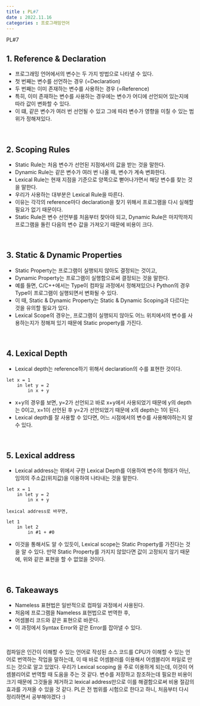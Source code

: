 ```yaml
---
title : PL#7
date : 2022.11.16
categories : 프로그래밍언어
---
```


PL#7

## 1. Reference & Declaration

- 프로그래밍 언어에서의 변수는 두 가지 방법으로 나타낼 수 있다.
- 첫 번째는 변수를 선언하는 경우 (=Declaration)
- 두 번째는 이미 존재하는 변수를 사용하는 경우 (=Reference)
- 특히, 이미 존재하는 변수를 사용하는 경우에는 변수가 어디에 선언되어 있는지에 따라 값이 변화할 수 있다. 
- 이 떄, 같은 변수가 여러 번 선언될 수 있고 그에 따라 변수가 영향을 미칠 수 있는 범위가 정해져있다.

<br/>

## 2. Scoping Rules

- Static Rule는 처음 변수가 선언된 지점에서의 값을 받는 것을 말한다.
- Dynamic Rule는 같은 변수가 여러 번 나올 때, 변수가 계속 변화한다.
- Lexical Rule는 현재 지점을 기준으로 양쪽으로 뻗어나가면서 해당 변수를 찾는 것을 말한다.
- 우리가 사용하는 대부분은 Lexical Rule을 따른다.
- 이유는 각각의 reference마다 declaration을 찾기 위해서 프로그램을 다시 실해할 필요가 없기 때문이다.
- Static Rule은 변수 선언부를 처음부터 찾아야 되고, Dynamic Rule은 마지막까지 프로그램을 돌린 다음의 변수 값을 가져오기 때문에 비용이 크다.

<br/>

## 3. Static & Dynamic Properties

- Static Property는 프로그램이 실행되지 않아도 결정되는 것이고,
- Dynamic Property는 프로그램이 실행함으로써 결정되는 것을 말한다.
- 예를 들면, C/C++에서는 Type이 컴파일 과정에서 정해져있으나 Python의 경우 Type이 프로그램이 실행되면서 변화될 수 있다.
- 이 때, Static & Dynamic Property는 Static & Dynamic Scoping과 다르다는 것을 유의할 필요가 있다.
- Lexical Scope의 경우는, 프로그램이 실행되지 않아도 어느 위치에서의 변수를 사용하는지가 정해져 있기 때문에 Static property를 가진다.

<br/>

## 4. Lexical Depth

- Lexical depth는 reference하기 위해서 declaration의 수를 표현한 것이다.

```
let x = 1
    in let y = 2
        in x + y
```

- x+y의 경우를 보면, y=2가 선언되고 바로 x+y에서 사용되었기 때문에 y의 depth는 0이고, x=1이 선언된 후 y=2가 선언되었기 때문에 x의 depth는 1이 된다.
- Lexical depth를 잘 사용할 수 있다면, 어느 시점에서의 변수를 사용해야하는지 알 수 있다. 

<br/>

## 5. Lexical address

- Lexical address는 위에서 구한 Lexical Depth를 이용하여 변수의 형태가 아닌, 임의의 주소값(위치값)을 이용하여 나타내는 것을 말한다.

```
let x = 1
    in let y = 2
        in x + y

lexical address로 바꾸면,

let 1
    in let 2
        in #1 + #0
```
- 이것을 통해서도 알 수 있듯이, Lexical scope는 Static Property를 가진다는 것을 알 수 있다. 만약 Static Property를 가지지 않았다면 값이 고정되지 않기 때문에, 위와 같은 표현을 할 수 없었을 것이다.

<br/>

## 6. Takeaways

- Nameless 표현법은 일반적으로 컴파일 과정에서 사용된다. 
- 처음에 프로그램을 Nameless 표현법으로 번역한 후,
- 어셈블리 코드와 같은 표현으로 바꾼다.
- 이 과정에서 Syntax Error와 같은 Error를 잡아낼 수 있다.

<br/>

컴파일은 인간이 이해할 수 있는 언어로 작성된 소스 코드를 CPU가 이해할 수 있는 언어로 번역하는 작업을 말하는데, 이 때 바로 어셈블러를 이용해서 어셈블리어 파일로 만드는 것으로 알고 있었다. 우리가 Lexical scoping
을 주로 이용하게 되는데, 이것이 어셈블리어로 번역할 때 도움을 주는 것 같다. 변수를 저장하고 참조하는데 필요한 비용이 크기 때문에 그것들을 제거하고 lexical address만으로 이를 해결함으로써 비용 절감의 효과를 가져올 수 있을 것 같다. PL은 전 범위를 시험으로 한다고 하니, 처음부터 다시 정리하면서 공부해야겠다 :)
